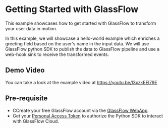 # Getting Started with GlassFlow


This example showcases how to get started with GlassFlow to transform your user data in motion.

In this example, we will showcase a hello-world example which enriches a greeting field based on the user's name in the input data. 
We will use GlassFlow python SDK to publish the data to GlassFlow pipeline and use a web-hook sink to receive the transformed events. 

## Demo Video 

You can take a look at the example video at https://youtu.be/I3xzkEEl79E



## Pre-requisite

- CCreate your free GlassFlow account via the [GlassFlow WebApp](https://app.glassflow.dev).
- Get your [Personal Access Token](https://app.glassflow.dev/profile) to authorize the Python SDK to interact with GlassFlow Cloud.